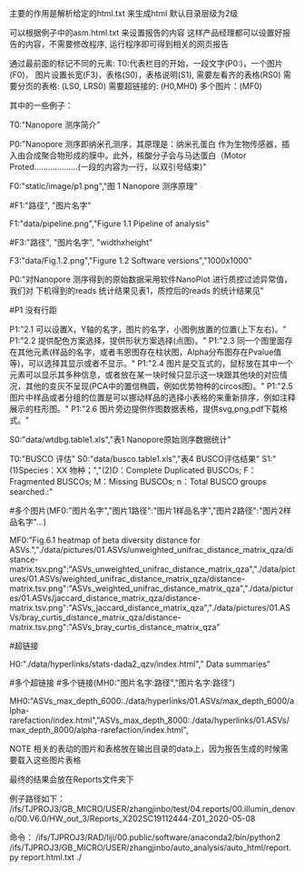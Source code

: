 
主要的作用是解析给定的html.txt 来生成html
默认目录层级为2级

可以根据例子中的asm.html.txt 来设置报告的内容
这样产品经理都可以设置好报告的内容，不需要修改程序, 运行程序即可得到相关的网页报告


通过最前面的标记不同的元素: 
T0:代表栏目的开始，一段文字(P0:)，一个图片(F0)，
图片设置长宽(F3)，表格(S0)，表格说明(S1), 需要左看齐的表格(RS0)
需要分页的表格: (LS0, LRS0)
需要超链接的: (H0,MH0)
多个图片：(MF0)


其中的一些例子：

T0:"Nanopore 测序简介"

P0:"Nanopore 测序即纳米孔测序，其原理是：纳米孔蛋白  作为生物传感器，插入由合成聚合物形成的膜中。此外，核酸分子会与马达蛋白（Motor Proted...................(一段的内容为一行，以双引号结束)"

F0:"static/image/p1.png","图 1 Nanopore 测序原理"

#F1:"路径", "图片名字"

F1:"data/pipeline.png","Figure 1.1 Pipeline of analysis"

#F3:"路径", "图片名字", "widthxheight"

F3:"data/Fig.1.2.png","Figure 1.2 Software versions","1000x1000"


P0:"对Nanopore 测序得到的原始数据采用软件NanoPlot 进行质控过滤异常值，我们对 下机得到的reads 统计结果见表1，质控后的reads 的统计结果见"

#P1 没有行距

P1:"2.1 可以设置X，Y轴的名字，图片的名字，小图例放置的位置(上下左右)。"
P1:"2.2 提供配色方案选择，提供形状方案选择(点图)。"
P1:"2.3 同一个图里面存在其他元素(样品的名字，或者韦恩图存在柱状图，Alpha分布图存在Pvalue值等)，可以选择其显示或者不显示。"
P1:"2.4 图片是交互式的，鼠标放在其中一个元素可以显示其多种信息，或者放在某一块时候只显示这一块跟其他块的对应情况，其他的变灰不呈现(PCA中的置信椭圆，例如优势物种的circos图)。"
P1:"2.5 图片中样品或者分组的位置是可以挪动样品的选择小表格的来重新排序，例如注释展示的柱形图。"
P1:"2.6 图片旁边提供作图数据表格，提供svg,png,pdf下载格式。"

S0:"data/wtdbg.table1.xls","表1 Nanopore原始测序数据统计"

T0:"BUSCO 评估"
S0:"data/busco.table1.xls","表4 BUSCO评估结果"
S1:"(1)Species：XX 物种；","(2)D：Complete Duplicated BUSCOs; F：Fragmented BUSCOs; M：Missing BUSCOs; n：Total BUSCO groups searched.:"


#多个图片(MF0:"图片名字","图片1路径":"图片1样品名字","图片2路径":"图片2样品名字"...)

MF0:"Fig.6.1 heatmap of beta diversity distance for ASVs.","./data/pictures/01.ASVs/unweighted_unifrac_distance_matrix_qza/distance-matrix.tsv.png":"ASVs_unweighted_unifrac_distance_matrix_qza","./data/pictures/01.ASVs/weighted_unifrac_distance_matrix_qza/distance-matrix.tsv.png":"ASVs_weighted_unifrac_distance_matrix_qza","./data/pictures/01.ASVs/jaccard_distance_matrix_qza/distance-matrix.tsv.png":"ASVs_jaccard_distance_matrix_qza","./data/pictures/01.ASVs/bray_curtis_distance_matrix_qza/distance-matrix.tsv.png":"ASVs_bray_curtis_distance_matrix_qza"

#超链接

H0:"./data/hyperlinks/stats-dada2_qzv/index.html","   Data summaries"

#多个超链接
#多个链接(MH0:"图片名字:路径","图片名字:路径")

MH0:"ASVs_max_depth_6000:./data/hyperlinks/01.ASVs/max_depth_6000/alpha-rarefaction/index.html","ASVs_max_depth_8000:./data/hyperlinks/01.ASVs/max_depth_8000/alpha-rarefaction/index.html",


NOTE
相关的表动的图片和表格放在输出目录的data上，因为报告生成的时候需要载入这些图片表格

最终的结果会放在Reports文件夹下

例子路径如下：
/ifs/TJPROJ3/GB_MICRO/USER/zhangjinbo/test/04.reports/00.illumin_denovo/00.V6.0/HW_out_3/Reports_X202SC19112444-Z01_2020-05-08

命令：
/ifs/TJPROJ3/RAD/liji/00.public/software/anaconda2/bin/python2 /ifs/TJPROJ3/GB_MICRO/USER/zhangjinbo/auto_analysis/auto_html/report.py report.html.txt ./
